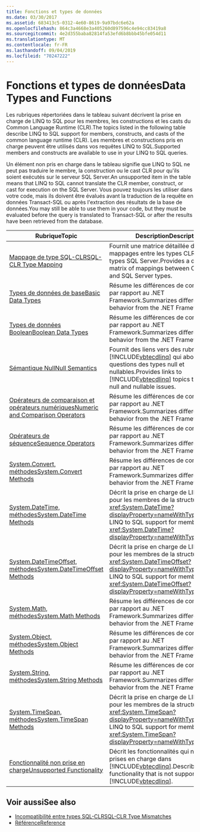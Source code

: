 ```yaml
---
title: Fonctions et types de données
ms.date: 03/30/2017
ms.assetid: 683413c5-0312-4e60-8619-9a97bdc6e62a
ms.openlocfilehash: 864c3a4668e3a405260d897596c4e94cc83419a8
ms.sourcegitcommit: 4e2d355baba82814fa53efd6b8bbb45bfe054d11
ms.translationtype: MT
ms.contentlocale: fr-FR
ms.lasthandoff: 09/04/2019
ms.locfileid: "70247222"
---
```

# <a name="data-types-and-functions"></a><span data-ttu-id="28a5b-102">Fonctions et types de données</span><span class="sxs-lookup"><span data-stu-id="28a5b-102">Data Types and Functions</span></span>
<span data-ttu-id="28a5b-103">Les rubriques répertoriées dans le tableau suivant décrivent la prise en charge de LINQ to SQL pour les membres, les constructions et les casts du Common Language Runtime (CLR).</span><span class="sxs-lookup"><span data-stu-id="28a5b-103">The topics listed in the following table describe LINQ to SQL support for members, constructs, and casts of the common language runtime (CLR).</span></span> <span data-ttu-id="28a5b-104">Les membres et constructions pris en charge peuvent être utilisés dans vos requêtes LINQ to SQL.</span><span class="sxs-lookup"><span data-stu-id="28a5b-104">Supported members and constructs are available to use in your LINQ to SQL queries.</span></span>  
  
 <span data-ttu-id="28a5b-105">Un élément non pris en charge dans le tableau signifie que LINQ to SQL ne peut pas traduire le membre, la construction ou le cast CLR pour qu'ils soient exécutés sur le serveur SQL Server.</span><span class="sxs-lookup"><span data-stu-id="28a5b-105">An unsupported item in the table means that LINQ to SQL cannot translate the CLR member, construct, or cast for execution on the SQL Server.</span></span> <span data-ttu-id="28a5b-106">Vous pouvez toujours les utiliser dans votre code, mais ils doivent être évalués avant la traduction de la requête en données Transact-SQL ou après l'extraction des résultats de la base de données.</span><span class="sxs-lookup"><span data-stu-id="28a5b-106">You may still be able to use them in your code, but they must be evaluated before the query is translated to Transact-SQL or after the results have been retrieved from the database.</span></span>  
  
|<span data-ttu-id="28a5b-107">Rubrique</span><span class="sxs-lookup"><span data-stu-id="28a5b-107">Topic</span></span>|<span data-ttu-id="28a5b-108">Description</span><span class="sxs-lookup"><span data-stu-id="28a5b-108">Description</span></span>|  
|-----------|-----------------|  
|[<span data-ttu-id="28a5b-109">Mappage de type SQL-CLR</span><span class="sxs-lookup"><span data-stu-id="28a5b-109">SQL-CLR Type Mapping</span></span>](sql-clr-type-mapping.md)|<span data-ttu-id="28a5b-110">Fournit une matrice détaillée des mappages entre les types CLR et les types SQL Server.</span><span class="sxs-lookup"><span data-stu-id="28a5b-110">Provides a detailed matrix of mappings between CLR types and SQL Server types.</span></span>|  
|[<span data-ttu-id="28a5b-111">Types de données de base</span><span class="sxs-lookup"><span data-stu-id="28a5b-111">Basic Data Types</span></span>](basic-data-types.md)|<span data-ttu-id="28a5b-112">Résume les différences de comportement par rapport au .NET Framework.</span><span class="sxs-lookup"><span data-stu-id="28a5b-112">Summarizes differences in behavior from the .NET Framework.</span></span>|  
|[<span data-ttu-id="28a5b-113">Types de données Boolean</span><span class="sxs-lookup"><span data-stu-id="28a5b-113">Boolean Data Types</span></span>](boolean-data-types.md)|<span data-ttu-id="28a5b-114">Résume les différences de comportement par rapport au .NET Framework.</span><span class="sxs-lookup"><span data-stu-id="28a5b-114">Summarizes differences in behavior from the .NET Framework.</span></span>|  
|[<span data-ttu-id="28a5b-115">Sémantique Null</span><span class="sxs-lookup"><span data-stu-id="28a5b-115">Null Semantics</span></span>](null-semantics.md)|<span data-ttu-id="28a5b-116">Fournit des liens vers des rubriques [!INCLUDE[vbtecdlinq](../../../../../../includes/vbtecdlinq-md.md)] qui abordent les questions des types null et nullables.</span><span class="sxs-lookup"><span data-stu-id="28a5b-116">Provides links to [!INCLUDE[vbtecdlinq](../../../../../../includes/vbtecdlinq-md.md)] topics that discuss null and nullable issues.</span></span>|  
|[<span data-ttu-id="28a5b-117">Opérateurs de comparaison et opérateurs numériques</span><span class="sxs-lookup"><span data-stu-id="28a5b-117">Numeric and Comparison Operators</span></span>](numeric-and-comparison-operators.md)|<span data-ttu-id="28a5b-118">Résume les différences de comportement par rapport au .NET Framework.</span><span class="sxs-lookup"><span data-stu-id="28a5b-118">Summarizes differences in behavior from the .NET Framework.</span></span>|  
|[<span data-ttu-id="28a5b-119">Opérateurs de séquence</span><span class="sxs-lookup"><span data-stu-id="28a5b-119">Sequence Operators</span></span>](sequence-operators.md)|<span data-ttu-id="28a5b-120">Résume les différences de comportement par rapport au .NET Framework.</span><span class="sxs-lookup"><span data-stu-id="28a5b-120">Summarizes differences in behavior from the .NET Framework.</span></span>|  
|[<span data-ttu-id="28a5b-121">System.Convert, méthodes</span><span class="sxs-lookup"><span data-stu-id="28a5b-121">System.Convert Methods</span></span>](system-convert-methods.md)|<span data-ttu-id="28a5b-122">Résume les différences de comportement par rapport au .NET Framework.</span><span class="sxs-lookup"><span data-stu-id="28a5b-122">Summarizes differences in behavior from the .NET Framework.</span></span>|  
|[<span data-ttu-id="28a5b-123">System.DateTime, méthodes</span><span class="sxs-lookup"><span data-stu-id="28a5b-123">System.DateTime Methods</span></span>](system-datetime-methods.md)|<span data-ttu-id="28a5b-124">Décrit la prise en charge de LINQ to SQL pour les membres de la structure <xref:System.DateTime?displayProperty=nameWithType>.</span><span class="sxs-lookup"><span data-stu-id="28a5b-124">Describes LINQ to SQL support for members of the <xref:System.DateTime?displayProperty=nameWithType> structure.</span></span>|  
|[<span data-ttu-id="28a5b-125">System.DateTimeOffset, méthodes</span><span class="sxs-lookup"><span data-stu-id="28a5b-125">System.DateTimeOffset Methods</span></span>](system-datetimeoffset-methods.md)|<span data-ttu-id="28a5b-126">Décrit la prise en charge de LINQ to SQL pour les membres de la structure <xref:System.DateTimeOffset?displayProperty=nameWithType>.</span><span class="sxs-lookup"><span data-stu-id="28a5b-126">Describes LINQ to SQL support for members of the <xref:System.DateTimeOffset?displayProperty=nameWithType> structure.</span></span>|  
|[<span data-ttu-id="28a5b-127">System.Math, méthodes</span><span class="sxs-lookup"><span data-stu-id="28a5b-127">System.Math Methods</span></span>](system-math-methods.md)|<span data-ttu-id="28a5b-128">Résume les différences de comportement par rapport au .NET Framework.</span><span class="sxs-lookup"><span data-stu-id="28a5b-128">Summarizes differences in behavior from the .NET Framework.</span></span>|  
|[<span data-ttu-id="28a5b-129">System.Object, méthodes</span><span class="sxs-lookup"><span data-stu-id="28a5b-129">System.Object Methods</span></span>](system-object-methods.md)|<span data-ttu-id="28a5b-130">Résume les différences de comportement par rapport au .NET Framework.</span><span class="sxs-lookup"><span data-stu-id="28a5b-130">Summarizes differences in behavior from the .NET Framework.</span></span>|  
|[<span data-ttu-id="28a5b-131">System.String, méthodes</span><span class="sxs-lookup"><span data-stu-id="28a5b-131">System.String Methods</span></span>](system-string-methods.md)|<span data-ttu-id="28a5b-132">Résume les différences de comportement par rapport au .NET Framework.</span><span class="sxs-lookup"><span data-stu-id="28a5b-132">Summarizes differences in behavior from the .NET Framework.</span></span>|  
|[<span data-ttu-id="28a5b-133">System.TimeSpan, méthodes</span><span class="sxs-lookup"><span data-stu-id="28a5b-133">System.TimeSpan Methods</span></span>](system-timespan-methods.md)|<span data-ttu-id="28a5b-134">Décrit la prise en charge de LINQ to SQL pour les membres de la structure <xref:System.TimeSpan?displayProperty=nameWithType>.</span><span class="sxs-lookup"><span data-stu-id="28a5b-134">Describes LINQ to SQL support for members of the <xref:System.TimeSpan?displayProperty=nameWithType> structure.</span></span>|  
|[<span data-ttu-id="28a5b-135">Fonctionnalité non prise en charge</span><span class="sxs-lookup"><span data-stu-id="28a5b-135">Unsupported Functionality</span></span>](unsupported-functionality.md)|<span data-ttu-id="28a5b-136">Décrit les fonctionnalités qui ne sont pas prises en charge dans [!INCLUDE[vbtecdlinq](../../../../../../includes/vbtecdlinq-md.md)].</span><span class="sxs-lookup"><span data-stu-id="28a5b-136">Describes functionality that is not supported in [!INCLUDE[vbtecdlinq](../../../../../../includes/vbtecdlinq-md.md)].</span></span>|  
  
## <a name="see-also"></a><span data-ttu-id="28a5b-137">Voir aussi</span><span class="sxs-lookup"><span data-stu-id="28a5b-137">See also</span></span>

- [<span data-ttu-id="28a5b-138">Incompatibilité entre types SQL-CLR</span><span class="sxs-lookup"><span data-stu-id="28a5b-138">SQL-CLR Type Mismatches</span></span>](sql-clr-type-mismatches.md)
- [<span data-ttu-id="28a5b-139">Référence</span><span class="sxs-lookup"><span data-stu-id="28a5b-139">Reference</span></span>](reference.md)
